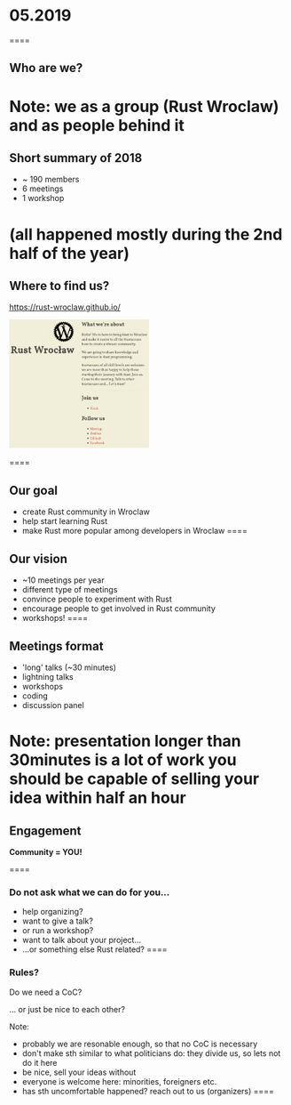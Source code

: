 # 05.2019
====

## Who are we?

Note:
we as a group (Rust Wroclaw)
and as people behind it
====

## Short summary of 2018

* ~ 190 members
* 6 meetings
* 1 workshop

(all happened mostly during the 2nd half of the year)
====

## Where to find us?

https://rust-wroclaw.github.io/

<img src="slides/rust-wroclaw-github.png" width="50%" height="50%"></img>

====

## Our goal

* create Rust community in Wroclaw
* help start learning Rust
* make Rust more popular among developers in Wroclaw
====

## Our vision

* ~10 meetings per year
* different type of meetings
* convince people to experiment with Rust
* encourage people to get involved in Rust community
* workshops!
====

## Meetings format
- 'long' talks (~30 minutes)
- lightning talks
- workshops
- coding
- discussion panel

Note:
presentation longer than 30minutes is a lot of work
you should be capable of selling your idea within half an hour
====

## Engagement

**Community = YOU!**

====

### Do not ask what we can do for you...

- help organizing?
- want to give a talk?
- or run a workshop?
- want to talk about your project...
- ...or something else Rust related?
====

### Rules?

Do we need a CoC?

... or just be nice to each other?

Note:
- probably we are resonable enough, so that no CoC is necessary
- don't make sth similar to what politicians do: they divide us, so lets not do it here
- be nice, sell your ideas without 
- everyone is welcome here: minorities, foreigners etc.
- has sth uncomfortable happened? reach out to us (organizers)
====
